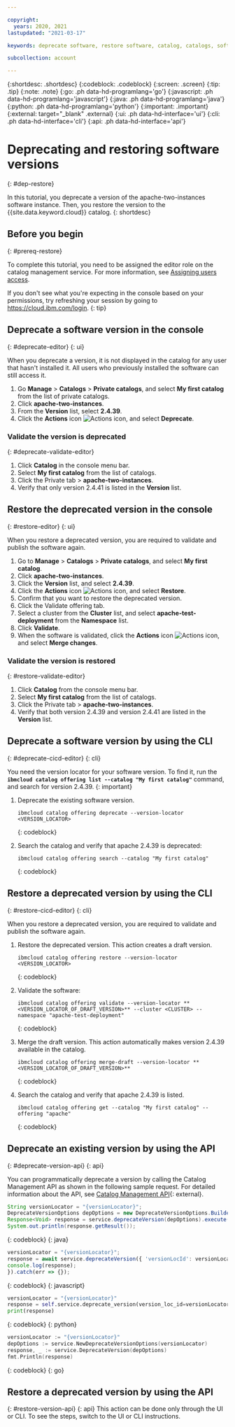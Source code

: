 ```yaml
---

copyright:
  years: 2020, 2021
lastupdated: "2021-03-17"

keywords: deprecate software, restore software, catalog, catalogs, software, private catalog

subcollection: account

---
```


{:shortdesc: .shortdesc}
{:codeblock: .codeblock}
{:screen: .screen}
{:tip: .tip}
{:note: .note}
{:go: .ph data-hd-programlang='go'}
{:javascript: .ph data-hd-programlang='javascript'}
{:java: .ph data-hd-programlang='java'}
{:python: .ph data-hd-programlang='python'}
{:important: .important}
{:external: target="_blank" .external}
{:ui: .ph data-hd-interface='ui'}
{:cli: .ph data-hd-interface='cli'}
{:api: .ph data-hd-interface='api'}

# Deprecating and restoring software versions
{: #dep-restore}

In this tutorial, you deprecate a version of the apache-two-instances software instance. Then, you restore the version to the {{site.data.keyword.cloud}} catalog.
{: shortdesc}

## Before you begin
{: #prereq-restore}

To complete this tutorial, you need to be assigned the editor role on the catalog management service. For more information, see [Assigning users access](/docs/account?topic=account-catalog-access).

  If you don't see what you're expecting in the console based on your permissions, try refreshing your session by going to https://cloud.ibm.com/login.
  {: tip}

## Deprecate a software version in the console
{: #deprecate-editor}
{: ui}

When you deprecate a version, it is not displayed in the catalog for any user that hasn't installed it. All users who previously installed the software can still access it. 

1. Go **Manage** > **Catalogs** > **Private catalogs**, and select **My first catalog** from the list of private catalogs.
1. Click **apache-two-instances**.
1. From the **Version** list, select **2.4.39**. 
1. Click the **Actions** icon ![Actions icon](../icons/actions-icon-vertical.svg), and select **Deprecate**.

### Validate the version is deprecated 
{: #deprecate-validate-editor}

1. Click **Catalog** in the console menu bar.
1. Select **My first catalog** from the list of catalogs.
1. Click the Private tab > **apache-two-instances**. 
1. Verify that only version 2.4.41 is listed in the **Version** list.

## Restore the deprecated version in the console
{: #restore-editor}
{: ui}

When you restore a deprecated version, you are required to validate and publish the software again.

1. Go to **Manage** > **Catalogs** > **Private catalogs**, and select **My first catalog**.
1. Click **apache-two-instances**.
1. Click the **Version** list, and select **2.4.39**. 
1. Click the **Actions** icon ![Actions icon](../icons/actions-icon-vertical.svg), and select **Restore**.
1. Confirm that you want to restore the deprecated version.
1. Click the Validate offering tab.
2. Select a cluster from the **Cluster** list, and select **apache-test-deployment** from the **Namespace** list.
3. Click **Validate**.
1. When the software is validated, click the **Actions** icon ![Actions icon](../icons/actions-icon-vertical.svg), and select **Merge changes**. 

### Validate the version is restored
{: #restore-validate-editor}

1. Click **Catalog** from the console menu bar.
1. Select **My first catalog** from the list of catalogs.
1. Click the Private tab > **apache-two-instances**. 
1. Verify that both version 2.4.39 and version 2.4.41 are listed in the **Version** list.


## Deprecate a software version by using the CLI
{: #deprecate-cicd-editor}
{: cli}

You need the version locator for your software version. To find it, run the **`ibmcloud catalog offering list --catalog "My first catalog"`** command, and search for version 2.4.39.
{: important}

1. Deprecate the existing software version.
    ```
    ibmcloud catalog offering deprecate --version-locator <VERSION_LOCATOR>
    ```
    {: codeblock}
    
1. Search the catalog and verify that apache 2.4.39 is deprecated:
    ```
    ibmcloud catalog offering search --catalog "My first catalog"
    ```
    {: codeblock}
    
## Restore a deprecated version by using the CLI
{: #restore-cicd-editor}
{: cli}
    
When you restore a deprecated version, you are required to validate and publish the software again.

1. Restore the deprecated version. This action creates a draft version.
    ```
    ibmcloud catalog offering restore --version-locator <VERSION_LOCATOR>
    ```
    {: codeblock}
        
1. Validate the software:
    ```
    ibmcloud catalog offering validate --version-locator **<VERSION_LOCATOR_OF_DRAFT_VERSION>** --cluster <CLUSTER> --namespace "apache-test-deployment"
    ```
    {: codeblock}
        
1. Merge the draft version. This action automatically makes version 2.4.39 available in the catalog.  
      
    ```
    ibmcloud catalog offering merge-draft --version-locator **<VERSION_LOCATOR_OF_DRAFT_VERSION>**
    ```
    {: codeblock}
        
1. Search the catalog and verify that apache 2.4.39 is listed.
    ```
    ibmcloud catalog offering get --catalog "My first catalog" --offering "apache"
    ```
    {: codeblock}

## Deprecate an existing version by using the API
{: #deprecate-version-api}
{: api}

You can programmatically deprecate a version by calling the Catalog Management API as shown in the following sample request. For detailed information about the API, see [Catalog Management API](https://test.cloud.ibm.com/apidocs/resource-catalog/private-catalog?code=python#deprecate-version){: external}.


```java
String versionLocator = "{versionLocator}";
DeprecateVersionOptions depOptions = new DeprecateVersionOptions.Builder().versionLocId(versionLocator).build();
Response<Void> response = service.deprecateVersion(depOptions).execute();
System.out.println(response.getResult());
```
{: codeblock}
{: java}

```javascript
versionLocator = "{versionLocator}";
response = await service.deprecateVersion({ 'versionLocId': versionLocator});
console.log(response);
}).catch(err => {});
```
{: codeblock}
{: javascript}

```python
versionLocator = "{versionLocator}"
response = self.service.deprecate_version(version_loc_id=versionLocator)
print(response)
```
{: codeblock}
{: python}

```go
versionLocator := "{versionLocator}"
depOptions := service.NewDeprecateVersionOptions(versionLocator)
response, _ := service.DeprecateVersion(depOptions)
fmt.Println(response)
```
{: codeblock}
{: go}

## Restore a deprecated version by using the API
{: #restore-version-api}
{: api}
This action can be done only through the UI or CLI. To see the steps, switch to the UI or CLI instructions.
